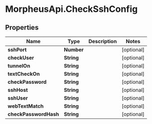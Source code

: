# MorpheusApi.CheckSshConfig

## Properties

Name | Type | Description | Notes
------------ | ------------- | ------------- | -------------
**sshPort** | **Number** |  | [optional] 
**checkUser** | **String** |  | [optional] 
**tunnelOn** | **String** |  | [optional] 
**textCheckOn** | **String** |  | [optional] 
**checkPassword** | **String** |  | [optional] 
**sshHost** | **String** |  | [optional] 
**sshUser** | **String** |  | [optional] 
**webTextMatch** | **String** |  | [optional] 
**checkPasswordHash** | **String** |  | [optional] 


